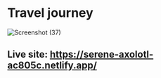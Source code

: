 # Travel journey

![Screenshot (37)](https://github.com/Mohaz24/Travel-journal/assets/107796482/8edd29fe-6853-4b5b-80f4-e8db25d7702c)


## Live site: https://serene-axolotl-ac805c.netlify.app/

